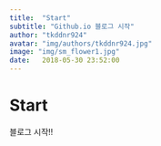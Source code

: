 ```yaml
---
title:  "Start"
subtitle: "Github.io 블로그 시작"
author: "tkddnr924"
avatar: "img/authors/tkddnr924.jpg"
image: "img/sm_flower1.jpg"
date:   2018-05-30 23:52:00
---
```


# Start
블로그 시작!!
